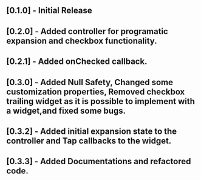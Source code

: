 ## [0.1.0] - Initial Release

## [0.2.0] - Added controller for programatic expansion and checkbox functionality.

## [0.2.1] - Added onChecked callback.

## [0.3.0] - Added Null Safety, Changed some customization properties, Removed checkbox trailing widget as it is possible to implement with a widget,and fixed some bugs.

## [0.3.2] - Added initial expansion state to the controller and Tap callbacks to the widget.

## [0.3.3] - Added Documentations and refactored code.
